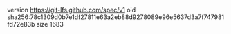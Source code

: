 version https://git-lfs.github.com/spec/v1
oid sha256:78c1309d0b7e1df27811e63a2eb88d9278089e96e5637d3a7f747981fd72e83b
size 1683
